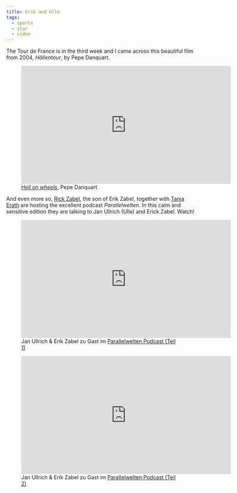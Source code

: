 ```yaml
---
title: Erik and Ulle
tags: 
  - sports
  - star
  - video
---
```

The Tour de France is in the third week and I came across this beautiful film from 2004, <cite>Höllentour</cite>, by Pepe Danquart. 

<figure>
<iframe width="560" height="315" src="https://www.youtube.com/embed/wUu0AoIDHkc?si=EJVhXst6XRs7JR2Q" title="YouTube video player" frameborder="0" allow="accelerometer; autoplay; clipboard-write; encrypted-media; gyroscope; picture-in-picture; web-share" referrerpolicy="strict-origin-when-cross-origin" allowfullscreen></iframe>
<figcaption>
<a href="https://youtu.be/wUu0AoIDHkc?si=PTRgjV8fCCgmfd3l"><cite>Hell on wheels</cite></a>, Pepe Danquart
</figcaption>
</figure>

And even more so, [Rick Zabel](https://www.rickzabel.de), the son of Erik Zabel, together with [Tanja Erath](https://www.instagram.com/taennele/) are hosting the excellent podcast <cite>Parallelwelten</cite>. In this calm and sensitive edition they are talking to Jan Ullrich (Ulle) and Erick Zabel. Watch! 

<figure>
<iframe width="560" height="315" src="https://www.youtube.com/embed/AotDuAvcFD0?si=XUS3XxJdTtU6eCTn" title="YouTube video player" frameborder="0" allow="accelerometer; autoplay; clipboard-write; encrypted-media; gyroscope; picture-in-picture; web-share" referrerpolicy="strict-origin-when-cross-origin" allowfullscreen></iframe>
<figcaption> Jan Ullrich & Erik Zabel zu Gast im <a href="https://youtu.be/AotDuAvcFD0?si=zsvYe2ETWQbAugH5 ">Parallelwelten Podcast (Teil 1)</a></figcaption>
</figure>

<figure>
<iframe width="560" height="315" src="https://www.youtube.com/embed/XUQjJyPXtQk?si=VEQjLUu007K48ks1" title="YouTube video player" frameborder="0" allow="accelerometer; autoplay; clipboard-write; encrypted-media; gyroscope; picture-in-picture; web-share" referrerpolicy="strict-origin-when-cross-origin" allowfullscreen></iframe>
<figcaption>Jan Ullrich & Erik Zabel zu Gast im <a href="https://youtu.be/XUQjJyPXtQk?si=MH3HsETSGD3yC0nc">Parallelwelten Podcast (Teil 2)</a></figcaption>
</figure>